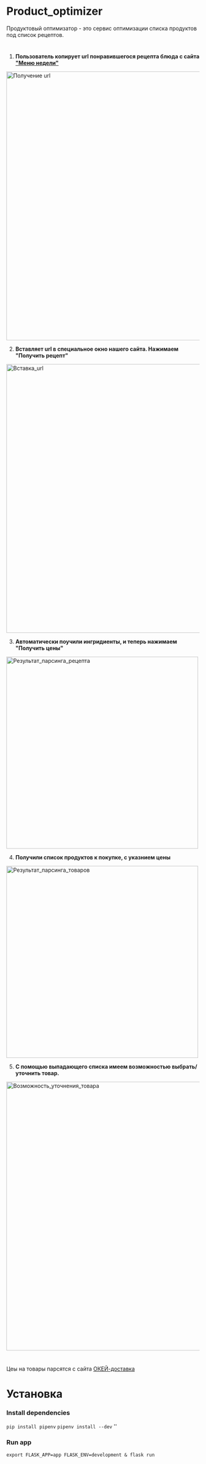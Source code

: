 # Product_optimizer
Продуктовый оптимизатор - это сервис оптимизации списка продуктов под список рецептов.
#

1. **Пользователь копирует url понравившегося рецепта блюда с сайта ["Меню недели"](https://menunedeli.ru/)**
<img src="https://raw.githubusercontent.com/nikolay-py/product_optimizer/main/pictures/1_%D0%9F%D0%BE%D0%BB%D1%83%D1%87%D0%B5%D0%BD%D0%B8%D0%B5_url.PNG" alt="Получение url" width="700"/>

2. **Вставляет url в специальное окно нашего сайта. Нажимаем "Получить рецепт"**
<img src="https://raw.githubusercontent.com/nikolay-py/product_optimizer/main/pictures/2_%D0%92%D1%81%D1%82%D0%B0%D0%B2%D0%BA%D0%B0_url.PNG" alt="Вставка_url" width="700"/>

3. **Автоматически поучили ингридиенты, и теперь нажимаем "Получить цены"**
<img src="https://raw.githubusercontent.com/nikolay-py/product_optimizer/main/pictures/3_%D0%A0%D0%B5%D0%B7%D1%83%D0%BB%D1%8C%D1%82%D0%B0%D1%82_%D0%BF%D0%B0%D1%80%D1%81%D0%B8%D0%BD%D0%B3%D0%B0_%D1%80%D0%B5%D1%86%D0%B5%D0%BF%D1%82%D0%B0.PNG" alt="Результат_парсинга_рецепта" width="500"/>

4. **Получили список продуктов к покупке, с указнием цены**
<img src="https://raw.githubusercontent.com/nikolay-py/product_optimizer/main/pictures/4_%D0%A0%D0%B5%D0%B7%D1%83%D0%BB%D1%8C%D1%82%D0%B0%D1%82_%D0%BF%D0%B0%D1%80%D1%81%D0%B8%D0%BD%D0%B3%D0%B0_%D1%82%D0%BE%D0%B2%D0%B0%D1%80%D0%BE%D0%B2.PNG" alt="Результат_парсинга_товаров" width="500"/>


5. **С помощью выпадающего списка имеем возможностью выбрать/уточнить товар.**
<img src="https://raw.githubusercontent.com/nikolay-py/product_optimizer/main/pictures/5_%D0%92%D0%BE%D0%B7%D0%BC%D0%BE%D0%B6%D0%BD%D0%BE%D1%81%D1%82%D1%8C_%D1%83%D1%82%D0%BE%D1%87%D0%BD%D0%B5%D0%BD%D0%B8%D1%8F_%D1%82%D0%BE%D0%B2%D0%B0%D1%80%D0%B0.PNG" alt="Возможность_уточнения_товара" width="700"/>

#
Цеы на товары парсятся с сайта [ОКЕЙ-доставка](https://www.okeydostavka.ru/s)
#


# Установка

### Install dependencies
`pip install pipenv`
`pipenv install --dev`
''

### Run app
`export FLASK_APP=app FLASK_ENV=development & flask run`
